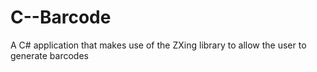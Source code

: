 # C--Barcode
A C# application that makes use of the ZXing library to allow the user to generate barcodes
